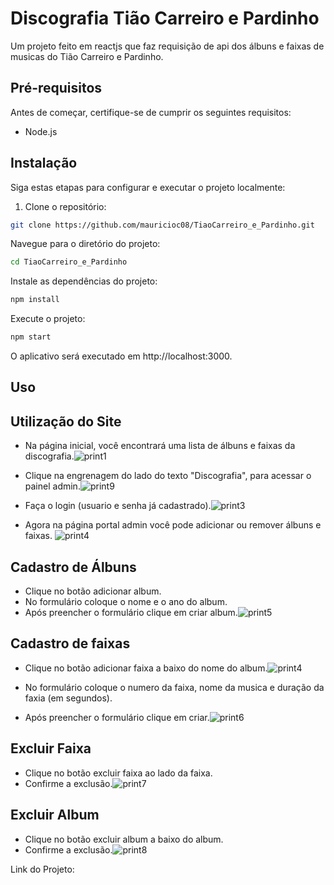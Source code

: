 # Discografia Tião Carreiro e Pardinho

Um projeto feito em reactjs que faz requisição de api dos álbuns e faixas de musicas do Tião Carreiro e Pardinho.


## Pré-requisitos

Antes de começar, certifique-se de cumprir os seguintes requisitos:

- Node.js 

## Instalação

Siga estas etapas para configurar e executar o projeto localmente:

1. Clone o repositório:

```bash
git clone https://github.com/mauricioc08/TiaoCarreiro_e_Pardinho.git
```
Navegue para o diretório do projeto:

```bash
cd TiaoCarreiro_e_Pardinho
```
Instale as dependências do projeto:

```bash
npm install
```

Execute o projeto:

```bash
npm start
```
O aplicativo será executado em http://localhost:3000.

## Uso

## Utilização do Site

- Na página inicial, você encontrará uma lista de álbuns e faixas da discografia.![print1](https://github.com/mauricioc08/TiaoCarreiro_e_Pardinho/assets/105306316/3a20f6a7-91e6-4aeb-84d2-748a619ed2de)

- Clique na engrenagem do lado do texto "Discografia", para acessar o painel admin.![print9](https://github.com/mauricioc08/TiaoCarreiro_e_Pardinho/assets/105306316/3a6554c2-8b6e-4e97-ad41-4b94938604ee)


- Faça o login (usuario e senha já cadastrado).![print3](https://github.com/mauricioc08/TiaoCarreiro_e_Pardinho/assets/105306316/7a38a957-78c6-47e2-850e-b488a70844df)

- Agora na página portal admin você pode adicionar ou remover álbuns e faixas. ![print4](https://github.com/mauricioc08/TiaoCarreiro_e_Pardinho/assets/105306316/d16ffc06-0f17-4556-b5dc-cc041f41470d)


## Cadastro de Álbuns

- Clique no botão adicionar album.
- No formulário coloque o nome e o ano do album.
- Após preencher o formulário clique em criar album.![print5](https://github.com/mauricioc08/TiaoCarreiro_e_Pardinho/assets/105306316/efe3c941-20cc-4b1d-b29c-4a32ca221a72)

## Cadastro de faixas

- Clique no botão adicionar faixa a baixo do nome do album.![print4](https://github.com/mauricioc08/TiaoCarreiro_e_Pardinho/assets/105306316/4486ebb5-e996-41cb-8c59-ebd2c8e81573)

- No formulário coloque o numero da faixa, nome da musica e duração da faxia (em segundos).
- Após preencher o formulário clique em criar.![print6](https://github.com/mauricioc08/TiaoCarreiro_e_Pardinho/assets/105306316/c2d9facc-639f-45ac-816c-78655a717f78)

## Excluir Faixa

- Clique no botão excluir faixa ao lado da faixa.
- Confirme a exclusão.![print7](https://github.com/mauricioc08/TiaoCarreiro_e_Pardinho/assets/105306316/bd4c799c-3e36-4632-823e-f6bda05f6744)

## Excluir Album

- Clique no botão excluir album a baixo do album.
- Confirme a exclusão.![print8](https://github.com/mauricioc08/TiaoCarreiro_e_Pardinho/assets/105306316/241a2e8f-1816-482d-a34d-bc66ba3cbc56)







Link do Projeto: 
